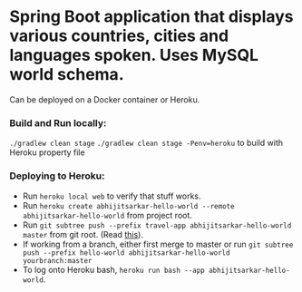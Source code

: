 # Spring Boot application that displays various countries, cities and languages spoken. Uses MySQL world schema.
Can be deployed on a Docker container or Heroku.

### Build and Run locally:
`./gradlew clean stage`
`./gradlew clean stage -Penv=heroku` to build with Heroku property file

### Deploying to Heroku:
  * Run `heroku local web` to verify that stuff works.
  * Run `heroku create abhijitsarkar-hello-world --remote abhijitsarkar-hello-world` from project root.
  * Run `git subtree push --prefix travel-app abhijitsarkar-hello-world master` from git root.
    (Read [this](http://brettdewoody.com/deploying-a-heroku-app-from-a-subdirectory/)).
  * If working from a branch, either first merge to master or run `git subtree push --prefix hello-world abhijitsarkar-hello-world yourbranch:master`
  * To log onto Heroku bash, `heroku run bash --app abhijitsarkar-hello-world`.

